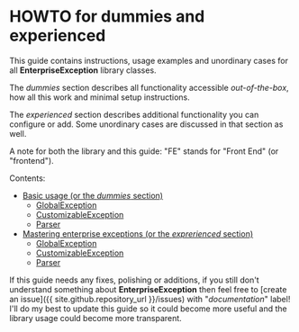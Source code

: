 # HOWTO for dummies and experienced

This guide contains instructions, usage examples and unordinary cases for all **EnterpriseException** library
classes.

The _dummies_ section describes all functionality accessible _out-of-the-box_, how all this work and minimal setup
instructions.

The _experienced_ section describes additional functionality you can configure or add. Some unordinary cases are
discussed in that section as well.

A note for both the library and this guide: "FE" stands for "Front End" (or "frontend").

Contents:
- [Basic usage (or the _dummies_ section)](dummies/about.md)
    - [GlobalException](dummies/global-exception.md)
    - [CustomizableException](dummies/customizable-exception.md)
    - [Parser](dummies/parser.md)
- [Mastering enterprise exceptions (or the _exprerienced_ section)](experienced/about.md)
    - [GlobalException](experienced/global-exception.md)
    - [CustomizableException](experienced/customizable-exception.md)
    - [Parser](experienced/parser.md)

If this guide needs any fixes, polishing or additions, if you still don't understand something about
**EnterpriseException** then feel free to [create an issue]({{ site.github.repository_url }}/issues) with
"_documentation_" label! I'll do my best to update this guide so it could become more useful and the library usage
could become more transparent.
